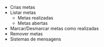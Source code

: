 - Crias metas
- Listar metas
    - Metas realizadas
    - Metas abertas
- Marcar/Desmarcar metas como realizadas
- Remover metas
- Sistemas de mensagens